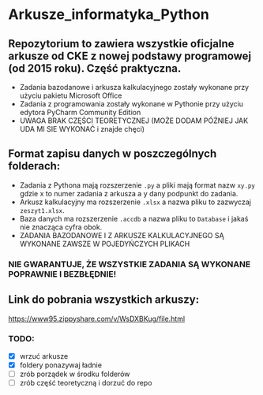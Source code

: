 # Arkusze_informatyka_Python
## Repozytorium to zawiera wszystkie oficjalne arkusze od CKE z nowej podstawy programowej (od 2015 roku). Część praktyczna.
* Zadania bazodanowe i arkusza kalkulacyjnego zostały wykonane przy użyciu pakietu Microsoft Office
* Zadania z programowania zostały wykonane w Pythonie przy użyciu edytora PyCharm Community Edition
* UWAGA BRAK CZĘŚCI TEORETYCZNEJ (MOŻE DODAM PÓŹNIEJ JAK UDA MI SIE WYKONAĆ i znajde chęci)
## Format zapisu danych w poszczególnych folderach:
- Zadania z Pythona mają rozszerzenie `.py` a pliki mają format nazw `xy.py` gdzie x to numer zadania z arkusza a y dany podpunkt do zadania.
- Arkusz kalkulacyjny ma rozszerzenie `.xlsx` a nazwa pliku to zazwyczaj `zeszyt1.xlsx`.
- Baza danych ma rozszerzenie `.accdb` a nazwa pliku to `Database` i jakaś nie znacząca cyfra obok.
- ZADANIA BAZODANOWE I Z ARKUSZE KALKULACYJNEGO SĄ WYKONANE ZAWSZE W POJEDYŃCZYCH PLIKACH
### NIE GWARANTUJE, ŻE WSZYSTKIE ZADANIA SĄ WYKONANE POPRAWNIE I BEZBŁĘDNIE!
## Link do pobrania wszystkich arkuszy: 
<a>https://www95.zippyshare.com/v/WsDXBKug/file.html<a/>

### TODO:
- [x] wrzuć arkusze
- [x] foldery ponazywaj ładnie
- [ ] zrób porządek w środku folderów
- [ ] zrób część teoretyczną i dorzuć do repo
